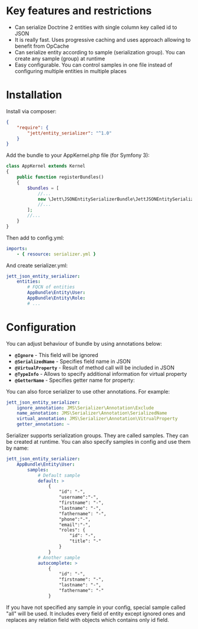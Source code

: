 # Key features and restrictions

* Can serialize Doctrine 2 entities with single column key called id to JSON
* It is really fast. Uses progressive caching and uses approach allowing to benefit from OpCache
* Can serialize entity according to sample (serialization group). You can create any sample (group) at runtime
* Easy configurable. You can control samples in one file instead of configuring multiple entities in
multiple places

# Installation

Install via composer:
```json
{
    "require": {
        "jett/entity_serializer": "^1.0"
    }
}
```
 Add the bundle to your AppKernel.php file (for Symfony 3):
```php
class AppKernel extends Kernel
{
    public function registerBundles()
    {
        $bundles = [
            //...
            new \Jett\JSONEntitySerializerBundle\JettJSONEntitySerializerBundle(),
            //...
        ];
        //...
    }
}
```
Then add to config.yml:
```yaml
imports:
    - { resource: serializer.yml }
```
And create serializer.yml:
```yaml
jett_json_entity_serializer:
    entities:
        # FQCN of entities
        AppBundle\Entity\User:
        AppBundle\Entity\Role:
        # ...
```

# Configuration
You can adjust behaviour of bundle by using annotations below:

* **`@Ignore`** - This field will be ignored
* **`@SerializedName`** - Specifies field name in JSON
* **`@VirtualProperty`** - Result of method call  will be included in JSON
* **`@TypeInfo`** - Allows to specify additional information for virtual property
* **`@GetterName`** - Specifies getter name for property:

You can also force serializer to use other annotations. For example:
```yaml
jett_json_entity_serializer:
    ignore_annotation: JMS\Serializer\Annotation\Exclude
    name_annotation: JMS\Serializer\Annotation\SerializedName
    virtual_annotation: JMS\Serializer\Annotation\VitrualProperty
    getter_annotation: ~
```

Serializer supports serialization groups. They are called samples. They can be created at runtime. You can also specify samples in config and use them by name:

```yaml
jett_json_entity_serializer:
    AppBundle\Entity\User:
        samples:
            # Default sample
            default: >
                {
                    "id": "-",
                    "username":"-",
                    "firstname": "-",
                    "lastname": "-",
                    "fathername": "-",
                    "phone":"-",
                    "email":"-",
                    "roles": {
                        "id": "-",
                        "title": "-"
                    }
                }
            # Another sample
            autocomplete: >
                {
                    "id": "-",
                    "firstname": "-",
                    "lastname": "-",
                    "fathername": "-"
                }
```
If you have not specified any sample in your config, special sample called "all" will be used.
It includes every field of entity except ignored ones and replaces any relation field with objects which contains only id field.
